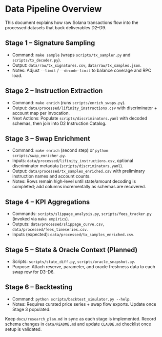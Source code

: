 # Data Pipeline Overview

This document explains how raw Solana transactions flow into the processed datasets that back deliverables D2–D9.

## Stage 1 – Signature Sampling
- Command: `make sample` (wraps `scripts/tx_sampler.py` and `scripts/tx_decoder.py`).
- Output: `data/raw/tx_signatures.csv`, `data/raw/tx_samples.json`.
- Notes: Adjust `--limit` / `--decode-limit` to balance coverage and RPC load.

## Stage 2 – Instruction Extraction
- Command: `make enrich` (runs `scripts/enrich_swaps.py`).
- Output: `data/processed/lifinity_instructions.csv` with discriminator + account map per invocation.
- Next Actions: Populate `scripts/discriminators.yaml` with decoded schemas, then join into D2 Instruction Catalog.

## Stage 3 – Swap Enrichment
- Command: `make enrich` (second step) or `python scripts/swap_enricher.py`.
- Inputs: `data/processed/lifinity_instructions.csv`, optional discriminator metadata (`scripts/discriminators.yaml`).
- Output: `data/processed/tx_samples_enriched.csv` with preliminary instruction names and account counts.
- Notes: Rows remain high-level until state/amount decoding is completed; add columns incrementally as schemas are recovered.

## Stage 4 – KPI Aggregations
- Commands: `scripts/slippage_analysis.py`, `scripts/fees_tracker.py` (invoked via `make empirics`).
- Outputs: `data/processed/slippage_curve.csv`, `data/processed/fees_timeseries.csv`.
- Inputs (expected): `data/processed/tx_samples_enriched.csv`.

## Stage 5 – State & Oracle Context (Planned)
- Scripts: `scripts/state_diff.py`, `scripts/oracle_snapshot.py`.
- Purpose: Attach reserve, parameter, and oracle freshness data to each swap row for D3–D6.

## Stage 6 – Backtesting
- Command: `python scripts/backtest_simulator.py --help`.
- Notes: Requires curated price series + swap flow exports. Update once Stage 3 populated.

Keep `docs/research_plan.md` in sync as each stage is implemented. Record schema changes in `data/README.md` and update `CLAUDE.md` checklist once setup is validated.
